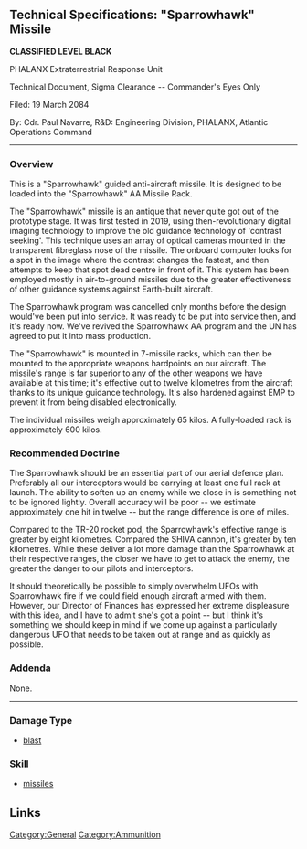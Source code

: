 ## Technical Specifications: "Sparrowhawk" Missile

**CLASSIFIED LEVEL BLACK**

PHALANX Extraterrestrial Response Unit

Technical Document, Sigma Clearance -- Commander's Eyes Only

Filed: 19 March 2084

By: Cdr. Paul Navarre, R&D: Engineering Division, PHALANX, Atlantic
Operations Command

------------------------------------------------------------------------

### Overview

This is a "Sparrowhawk" guided anti-aircraft missile. It is designed to
be loaded into the "Sparrowhawk" AA Missile Rack.

The "Sparrowhawk" missile is an antique that never quite got out of the
prototype stage. It was first tested in 2019, using then-revolutionary
digital imaging technology to improve the old guidance technology of
'contrast seeking'. This technique uses an array of optical cameras
mounted in the transparent fibreglass nose of the missile. The onboard
computer looks for a spot in the image where the contrast changes the
fastest, and then attempts to keep that spot dead centre in front of it.
This system has been employed mostly in air-to-ground missiles due to
the greater effectiveness of other guidance systems against Earth-built
aircraft.

The Sparrowhawk program was cancelled only months before the design
would've been put into service. It was ready to be put into service
then, and it's ready now. We've revived the Sparrowhawk AA program and
the UN has agreed to put it into mass production.

The "Sparrowhawk" is mounted in 7-missile racks, which can then be
mounted to the appropriate weapons hardpoints on our aircraft. The
missile's range is far superior to any of the other weapons we have
available at this time; it's effective out to twelve kilometres from the
aircraft thanks to its unique guidance technology. It's also hardened
against EMP to prevent it from being disabled electronically.

The individual missiles weigh approximately 65 kilos. A fully-loaded
rack is approximately 600 kilos.

### Recommended Doctrine

The Sparrowhawk should be an essential part of our aerial defence plan.
Preferably all our interceptors would be carrying at least one full rack
at launch. The ability to soften up an enemy while we close in is
something not to be ignored lightly. Overall accuracy will be poor -- we
estimate approximately one hit in twelve -- but the range difference is
one of miles.

Compared to the TR-20 rocket pod, the Sparrowhawk's effective range is
greater by eight kilometres. Compared the SHIVA cannon, it's greater by
ten kilometres. While these deliver a lot more damage than the
Sparrowhawk at their respective ranges, the closer we have to get to
attack the enemy, the greater the danger to our pilots and interceptors.

It should theoretically be possible to simply overwhelm UFOs with
Sparrowhawk fire if we could field enough aircraft armed with them.
However, our Director of Finances has expressed her extreme displeasure
with this idea, and I have to admit she's got a point -- but I think
it's something we should keep in mind if we come up against a
particularly dangerous UFO that needs to be taken out at range and as
quickly as possible.

### Addenda

None.

------------------------------------------------------------------------

### Damage Type

- [blast](Damage/blast "wikilink")

### Skill

- [missiles](Skills/missiles "wikilink")

## Links

[Category:General](Category:General "wikilink")
[Category:Ammunition](Category:Ammunition "wikilink")
